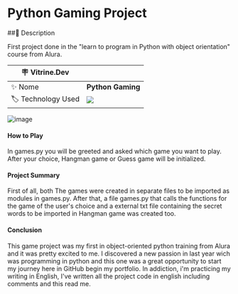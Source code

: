 # Python Gaming Project
##📜 Description

<p> First project done in the "learn to program in Python with object orientation" course from Alura.</p>

| :placard: Vitrine.Dev |     |
| -------------  | --- |
| :sparkles: Nome        | **Python Gaming**
| :label: Technology Used | <div> <img src="https://img.shields.io/badge/Python-%233776AB?style=for-the-badge&logo=python&logoColor=white"> </div>

<!-- Inserir imagem com a #vitrinedev ao final do link -->
![image](https://github.com/Bruno-Regis/Portfolio/assets/149000097/a99bb15e-103a-421a-8a4d-ec9659908afc#vitrinedev)

#### How to Play

In games.py you will be greeted and asked which game you want to play. After your choice, Hangman game or Guess game will be initialized.

#### Project Summary
First of all, both The games were created in separate files to be imported as modules in games.py. After that, a file games.py that calls the functions for the game of the user's choice and a external txt file containing the secret words to be imported in Hangman game was created too.

#### Conclusion
This game project was my first in object-oriented python training from Alura and it was pretty excited to me.
I discovered a new passion in last year wich was programming in python and this one was a great opportunity to start my journey here in GitHub begin my portfolio.
In addiction, i'm practicing my writing in English, I've written all the project code in english including comments and this read me.
